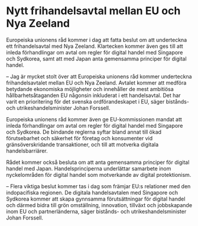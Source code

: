 # Nytt frihandelsavtal mellan EU och Nya Zeeland

Europeiska unionens råd kommer i dag att fatta beslut om att underteckna ett frihandelsavtal med Nya Zeeland. Klartecken kommer även ges till att inleda förhandlingar om avtal om regler för digital handel med Singapore och Sydkorea, samt att med Japan anta gemensamma principer för digital handel.

– Jag är mycket stolt över att Europeiska unionens råd kommer underteckna frihandelsavtalet mellan EU och Nya Zeeland. Avtalet kommer att medföra betydande ekonomiska möjligheter och innehåller de mest ambitiösa hållbarhetsåtaganden EU någonsin inkluderat i ett handelsavtal. Det har varit en prioritering för det svenska ordförandeskapet i EU, säger bistånds- och utrikeshandelsminister Johan Forssell.

Europeiska unionens råd kommer även ge EU-kommissionen mandat att inleda förhandlingar om avtal om regler för digital handel med Singapore och Sydkorea. De bindande reglerna syftar bland annat till ökad förutsebarhet och säkerhet för företag och konsumenter vid gränsöverskridande transaktioner, och till att motverka digitala handelsbarriärer.

Rådet kommer också besluta om att anta gemensamma principer för digital handel med Japan. Handelsprinciperna underlättar samarbete inom nyckelområden för digital handel som motverkande av digital protektionism.

– Flera viktiga beslut kommer tas i dag som främjar EU:s relationer med den indopacifiska regionen. De digitala handelsavtalen med Singapore och Sydkorea kommer att skapa gynnsamma förutsättningar för digital handel och därmed bidra till grön omställning, innovation, tillväxt och jobbskapande inom EU och partnerländerna, säger bistånds- och utrikeshandelsminister Johan Forssell.
